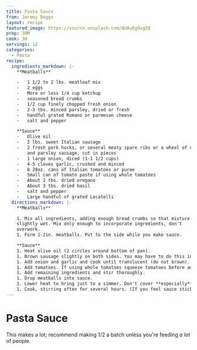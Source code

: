 ```yaml
---
title: Pasta Sauce
from: Jeremy Boggs
layout: recipe
featured_image: https://source.unsplash.com/AUAuEgUxg5Q
prep: 30M
cook: 3H
servings: 12
categories:
  - Pasta
recipe:
  ingredients_markdown: |-
    **Meatballs**

    -   1 1/2 to 2 lbs. meatloaf mix
    -   2 eggs
    -   More or less 1/4 cup ketchup
    -   seasoned bread crumbs
    -   1/2 cup finely chopped fresh onion
    -   2-3 tbs. minced parsley, dried or fresh
    -   handful grated Romano or parmesan cheese
    -   salt and pepper

    **Sauce**
    -   Olive oil
    -   2 lbs. sweet Italian sausage
    -   2 fresh pork hocks, or several meaty spare ribs or a wheel of cheese
        and parsley sausage, cut in pieces
    -   1 large onion, diced (1-1 1/2 cups)
    -   4-5 cloves garlic, crushed and minced
    -   8 28oz. cans of Italian tomatoes or puree
    -   Small can of tomato paste if using whole tomatoes
    -   About 2 tbs. dried oregano
    -   About 3 tbs. dried basil
    -   salt and pepper
    -   Large handful of grated Locatelli
  directions_markdown: |-
    **Meatballs**

    1. Mix all ingredients, adding enough bread crumbs so that mixture is still
    slightly wet. Mix only enough to incorporate ingredients, don't
    overwork.
    1. Form 1-2in. meatballs. Put to the side while you make sauce.

    **Sauce**
    1. Heat olive oil (2 circles around bottom of pan).
    1. Brown sausage slightly on both sides. You may have to do this in batches.
    1. Add onion and garlic and cook until translucent (do not brown).
    1. Add tomatoes. If using whole tomatoes squeeze tomatoes before adding to pot.
    1. Add remaining ingredients and stir thoroughly.
    1. Drop meatballs into sauce.
    1. Lower heat to bring just to a simmer. Don't cover **especially** if you are using whole tomatoes. This will allow the sauce to thicken.
    1. Cook, stirring often for several hours. (If you feel sauce sticking to the bottom of the pot when you stir, do not scrape the bottom while it is still cooking. You will get the burnt bits in the sauce. Just stir gently.)
---
```


# Pasta Sauce

This makes a lot; recommend making 1/2 a batch unless you're feeding *a lot* of people.
